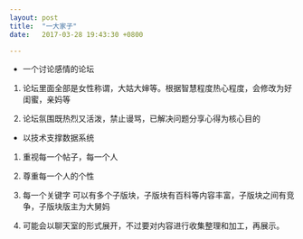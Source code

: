 ```yaml
---
layout: post
title:  "一大家子"
date:   2017-03-28 19:43:30 +0800

---
```

* 一个讨论感情的论坛

1. 论坛里面全部是女性称谓，大姑大婶等。根据智慧程度热心程度，会修改为好闺蜜，亲妈等


2. 论坛氛围既热烈又活泼，禁止谩骂，已解决问题分享心得为核心目的


* 以技术支撑数据系统

1. 重视每一个帖子，每一个人

2. 尊重每一个人的个性

3. 每一个关键字 可以有多个子版块，子版块有百科等内容丰富，子版块之间有竞争，子版块版主为大舅妈

4. 可能会以聊天室的形式展开，不过要对内容进行收集整理和加工，再展示。
